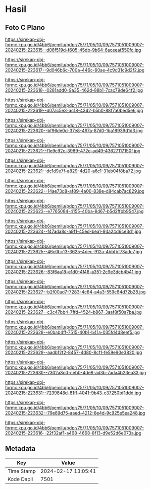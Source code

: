 # Hasil

## Foto C Plano

https://sirekap-obj-formc.kpu.go.id/4bb6/pemilu/pdpr/75/71/05/10/09/7571051009007-20240215-223615--d06f519d-f605-45db-9b64-6aceeaf550fc.jpg

https://sirekap-obj-formc.kpu.go.id/4bb6/pemilu/pdpr/75/71/05/10/09/7571051009007-20240215-223617--9d046b6c-700a-446c-90ae-4c9d31c9d2f2.jpg

https://sirekap-obj-formc.kpu.go.id/4bb6/pemilu/pdpr/75/71/05/10/09/7571051009007-20240215-223618--0281add0-9a35-462d-88b1-7cac79de64f2.jpg

https://sirekap-obj-formc.kpu.go.id/4bb6/pemilu/pdpr/75/71/05/10/09/7571051009007-20240215-223619--d07ac5e3-ac18-4342-b5b0-88f7a0bed5e6.jpg

https://sirekap-obj-formc.kpu.go.id/4bb6/pemilu/pdpr/75/71/05/10/09/7571051009007-20240215-223620--bf96de0d-37e8-497a-87d0-1ba18939d1d3.jpg

https://sirekap-obj-formc.kpu.go.id/4bb6/pemilu/pdpr/75/71/05/10/09/7571051009007-20240215-223621--f1e9c92c-3989-472e-ad49-43627117150f.jpg

https://sirekap-obj-formc.kpu.go.id/4bb6/pemilu/pdpr/75/71/05/10/09/7571051009007-20240215-223621--dc1d9e7f-a829-4d20-a6c1-31eb04f8ba72.jpg

https://sirekap-obj-formc.kpu.go.id/4bb6/pemilu/pdpr/75/71/05/10/09/7571051009007-20240215-223622--14ae73d8-af89-4a00-838e-d84cab7ac829.jpg

https://sirekap-obj-formc.kpu.go.id/4bb6/pemilu/pdpr/75/71/05/10/09/7571051009007-20240215-223623--e7765084-4155-40ba-8d67-b5d2ffbb9547.jpg

https://sirekap-obj-formc.kpu.go.id/4bb6/pemilu/pdpr/75/71/05/10/09/7571051009007-20240215-223624--f47ada8c-a9f1-45ed-bea1-94a24d6ce3d1.jpg

https://sirekap-obj-formc.kpu.go.id/4bb6/pemilu/pdpr/75/71/05/10/09/7571051009007-20240215-223625--46c0bc13-3625-4dec-912a-4bbfbf73adc7.jpg

https://sirekap-obj-formc.kpu.go.id/4bb6/pemilu/pdpr/75/71/05/10/09/7571051009007-20240215-223626--83f6aa18-e1d0-4f48-a351-2c9e3dcb4b41.jpg

https://sirekap-obj-formc.kpu.go.id/4bb6/pemilu/pdpr/75/71/05/10/09/7571051009007-20240215-223627--b2f00ad7-7283-4c84-a4a3-559c84d72b28.jpg

https://sirekap-obj-formc.kpu.go.id/4bb6/pemilu/pdpr/75/71/05/10/09/7571051009007-20240215-223627--c3c47bb4-7ffd-4524-b867-3aaf8f50a7ba.jpg

https://sirekap-obj-formc.kpu.go.id/4bb6/pemilu/pdpr/75/71/05/10/09/7571051009007-20240215-223628--e0bab4ff-7515-40b1-b41a-035fd4d8eef5.jpg

https://sirekap-obj-formc.kpu.go.id/4bb6/pemilu/pdpr/75/71/05/10/09/7571051009007-20240215-223629--aadb12f2-8457-4d80-8cf1-fe59e90e3820.jpg

https://sirekap-obj-formc.kpu.go.id/4bb6/pemilu/pdpr/75/71/05/10/09/7571051009007-20240215-223630--7302a8c0-ceb0-4de8-ad3b-7ada4b23ea33.jpg

https://sirekap-obj-formc.kpu.go.id/4bb6/pemilu/pdpr/75/71/05/10/09/7571051009007-20240215-223631--7239848d-81ff-4041-9b43-c37250bf1ddd.jpg

https://sirekap-obj-formc.kpu.go.id/4bb6/pemilu/pdpr/75/71/05/10/09/7571051009007-20240215-223632--79e89d75-aaed-4212-8e4d-9c925e5ea248.jpg

https://sirekap-obj-formc.kpu.go.id/4bb6/pemilu/pdpr/75/71/05/10/09/7571051009007-20240215-223616--22f32af1-a468-4668-8f13-d9e52d6e073a.jpg


## Metadata

| Key        | Value               |
| ---------- | ------------------- |
| Time Stamp | 2024-02-17 13:05:41 |
| Kode Dapil | 7501                |



